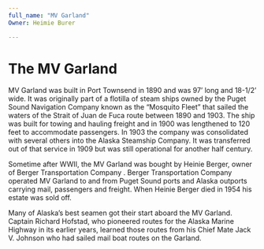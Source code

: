 ```yaml
---
full_name: "MV Garland"
Owner: Heimie Burer

---
```

# The MV Garland

MV Garland was built in Port Townsend in 1890 and was 97’ long and 18-1/2’ wide. It was originally part of a flotilla of steam ships owned by the Puget Sound Navigation Company known as the “Mosquito Fleet” that sailed the waters of the Strait of Juan de Fuca route between 1890 and 1903. The ship was built for towing and hauling freight and in 1900 was lengthened to 120 feet to accommodate passengers. In 1903 the company was consolidated with several others into the Alaska Steamship Company.   It was transferred out of that service in 1909 but was still operational for another half century.

Sometime after WWII, the MV Garland was bought by Heinie Berger, owner of  Berger Transportation Company .  Berger Transportation Company operated MV Garland to and from Puget Sound ports and Alaska outports carrying mail, passengers and freight.  When Heinie Berger died in 1954 his estate was sold off.

Many of Alaska’s best seamen got their start aboard the MV Garland. Captain Richard Hofstad, who pioneered routes for the Alaska Marine Highway in its earlier years, learned those routes from his Chief Mate Jack V. Johnson who had sailed mail boat routes on the Garland.

 

 
